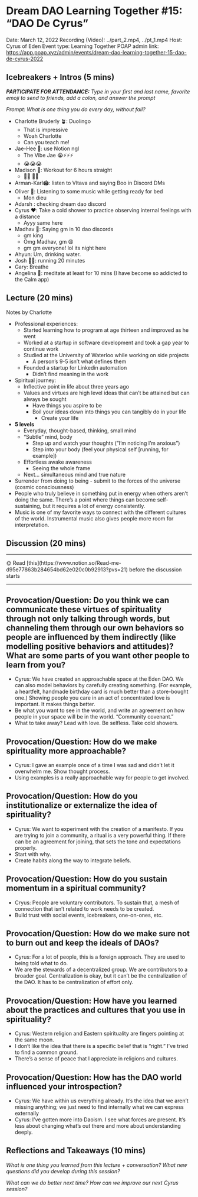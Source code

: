 # Dream DAO Learning Together #15: “DAO De Cyrus”

Date: March 12, 2022
Recording (Video): ../part_2.mp4, ../pt_1.mp4
Host: Cyrus of Eden
Event type: Learning Together
POAP admin link: https://app.poap.xyz/admin/events/dream-dao-learning-together-15-dao-de-cyrus-2022

## Icebreakers + Intros (5 mins)

***PARTICIPATE FOR ATTENDANCE:** Type in your first and last name, favorite emoji to send to friends, add a colon, and answer the prompt*

*Prompt: What is one thing you do every day, without fail?*

- Charlotte Bruderly 🪴: Duolingo
    - That is impressive
    - Woah Charlotte
    - Can you teach me!
- Jae-Hee 🦧: use Notion ngl
    - The Vibe Jae 😭⚡⚡⚡
    - 😭😭😭
- Madison 🌆: Workout for 6 hours straight
    - 🦍🦍 💪🏿
- Arman-Karl🏟: listen to Vltava and saying Boo in Discord DMs
- Oliver **🌃**: Listening to some music while getting ready for bed
    - Mon dieu
- Adarsh :  checking dream dao discord
- Cyrus ❤️: Take a cold shower to practice observing internal feelings with a distance
    - Ayyy same here
- Madhav 🌄: Saying gm in 10 dao discords
    - gm king
    - Omg Madhav, gm 😩
    - gm gm everyone! lol its night here
- Ahyun: Um, drinking water.
- Josh 🤟🏼: running 20 minutes
- Gary: Breathe
- Angelina 🥳: meditate at least for 10 mins (I have become so addicted to the Calm app)

## Lecture (20 mins)

Notes by Charlotte

- Professional experiences:
    - Started learning how to program at age thirteen and improved as he went
    - Worked at a startup in software development and took a gap year to continue work
    - Studied at the University of Waterloo while working on side projects
        - A person’s 9-5 isn’t what defines them
    - Founded a startup for Linkedin automation
        - Didn’t find meaning in the work
- Spiritual journey:
    - Inflective point in life about three years ago
    - Values and virtues are high level ideas that can’t be attained but can always be sought
        - Have things you aspire to be
        - Boil your ideas down into things you can tangibly do in your life
            - Create your life
- **5 levels**
    - Everyday, thought-based, thinking, small mind
    - “Subtle” mind, body
        - Step up and watch your thoughts (”I’m noticing I’m anxious”)
        - Step into your body (feel your physical self [running, for example])
    - Effortless awake awareness
        - Seeing the whole frame
    - Next... simultaneous mind and true nature
- Surrender from doing to being - submit to the forces of the universe (cosmic consciousness)
- People who truly believe in something put in energy when others aren’t doing the same.  There’s a point where things can become self-sustaining, but it requires a lot of energy consistently.
- Music is one of my favorite ways to connect with the different cultures of the world.  Instrumental music also gives people more room for interpretation.

## Discussion (20 mins)

---

<aside>
🌞 Read [this](https://www.notion.so/Read-me-d95e77863b284654bd62e020c0b92913?pvs=21) before the discussion starts

</aside>

---

## Provocation/Question: Do you think we can communicate these virtues of spirituality through not only talking through words, but channeling them through our own behaviors so people are influenced by them indirectly (like modelling positive behaviors and attitudes)? What are some parts of you want other people to learn from you?

- Cyrus: We have created an approachable space at the Eden DAO.  We can also model behaviors by carefully creating something.  (For example, a heartfelt, handmade birthday card is much better than a store-bought one.)  Showing people you care in an act of concentrated love is important.  It makes things better.
- Be what you want to see in the world, and write an agreement on how people in your space will be in the world.  “Community covenant.”
- What to take away?  Lead with love.  Be selfless.  Take cold showers.

## Provocation/Question: How do we make spirituality more approachable?

- Cyrus: I gave an example once of a time I was sad and didn’t let it overwhelm me.  Show thought process.
- Using examples is a really approachable way for people to get involved.

## Provocation/Question: How do you institutionalize or externalize the idea of spirituality?

- Cyrus: We want to experiment with the creation of a manifesto.  If you are trying to join a community, a ritual is a very powerful thing.  If there can be an agreement for joining, that sets the tone and expectations properly.
- Start with why.
- Create habits along the way to integrate beliefs.

## Provocation/Question: How do you sustain momentum in a spiritual community?

- Cryus: People are voluntary contributors.  To sustain that, a mesh of connection that isn’t related to work needs to be created.
- Build trust with social events, icebreakers, one-on-ones, etc.

## Provocation/Question: How do we make sure not to burn out and keep the ideals of DAOs?

- Cyrus: For a lot of people, this is a foreign approach.  They are used to being told what to do.
- We are the stewards of a decentralized group.  We are contributors to a broader goal.  Centralization is okay, but it can’t be the centralization of the DAO.  It has to be centralization of effort only.

## Provocation/Question: How have you learned about the practices and cultures that you use in spirituality?

- Cyrus: Western religion and Eastern spirituality are fingers pointing at the same moon.
- I don’t like the idea that there is a specific belief that is “right.”  I’ve tried to find a common ground.
- There’s a sense of peace that I appreciate in religions and cultures.

## Provocation/Question: How has the DAO world influenced your introspection?

- Cyrus: We have within us everything already.  It’s the idea that we aren’t missing anything; we just need to find internally what we can express externally
- Cyrus: I’ve gotten more into Daoism.  I see what forces are present.  It’s less about changing what’s out there and more about understanding deeply.

## Reflections and Takeaways (10 mins)

*What is one thing you learned from this lecture + conversation? What new questions did you develop during this session?*

*What can we do better next time? How can we improve our next Cyrus session?*
